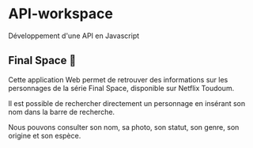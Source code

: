 # API-workspace 
Développement d'une API en Javascript 

## Final Space 🚀

Cette application Web permet de retrouver des informations sur les personnages de la série Final Space, disponible sur Netflix Toudoum.

Il est possible de rechercher directement un personnage en insérant son nom dans la barre de recherche.

Nous pouvons consulter son nom, sa photo, son statut, son genre, son origine et son espèce.
